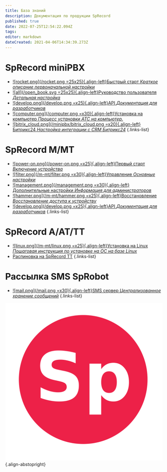 ```yaml
---
title: База знаний
description: Документация по продукции SpRecord
published: true
date: 2022-07-25T12:54:22.094Z
tags: 
editor: markdown
dateCreated: 2021-04-06T14:34:39.273Z
---
```


# SpRecord miniPBX

- [![rocket.png](/rocket.png =25x25){.align-left}Быстрый старт *Краткое описание первоначальной настройки*](./minipbx/quick_start)
- [![all](/open_book.svg =25x25){.align-left}Руководство пользователя *Детальная настройка*](./minipbx/user_manual)
- [![develop.png](/develop.png =x25){.align-left}API *Документация для разработчиков*](./minipbx/api)
- [![computer.png](/computer.png =x30){.align-left}Установка на компьютер *Процесс установки АТС на компьютер.*](./minipbx/soft)
- [![bitrix_cloud.png](/minipbx/bitrix_cloud.png =x20){.align-left}Битрикс24 *Настройка интеграции с CRM Битрикс24*](./minipbx/bitrix24)
{.links-list}

# SpRecord M/MT
-	[![power-on.png](/power-on.png =x25){.align-left}Первый старт *Включение устройства*](./m-mt/first_start)
-	[![filter.png](/m-mt/filter.png =x30){.align-left}Управление *Основные настройки*](./m-mt/management)
-	[![management.png](/management.png =x30){.align-left}Дополнительные настройки *Информация для администраторов*](./m-mt/additional_settings)
- [![hammer.png](/m-mt/hammer.png =x25){.align-left}Восстановление *Восстановление доступа к устройству*](./m-mt/repair)
- [![develop.png](/develop.png =x25){.align-left}API *Документация для разработчиков*](./m-mt/api)
{.links-list}

# SpRecord A/AT/TT
-	[![linux.png](/m-mt/linux.png =x25){.align-left}Установка на Linux *Пошаговая инструкция по установке на ОС на базе Linux*](./a-at/linux_install)
-	[Распиновка на SpRecord TT](./a-at/pinout)
{.links-list}

# Рассылка SMS SpRobot
-	[![mail.png](/mail.png =x30){.align-left}SMS сервер *Централизованное хранение сообщений*](./sms/server)
{.links-list}

![sprecord_logo](/sprecord_logo.svg){.align-abstopright}